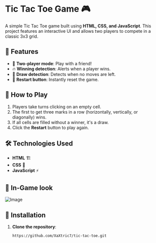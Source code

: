 # Tic Tac Toe Game 🎮

A simple Tic Tac Toe game built using **HTML, CSS, and JavaScript**. This project features an interactive UI and allows two players to compete in a classic 3x3 grid.

## 🚀 Features

- 🎯 **Two-player mode**: Play with a friend!
- 🔥 **Winning detection**: Alerts when a player wins.
- 🤝 **Draw detection**: Detects when no moves are left.
- 🔄 **Restart button**: Instantly reset the game.

## 🎲 How to Play

1. Players take turns clicking on an empty cell.
2. The first to get three marks in a row (horizontally, vertically, or diagonally) wins.
3. If all cells are filled without a winner, it's a draw.
4. Click the **Restart** button to play again.

## 🛠️ Technologies Used

- **HTML** 🏗️
- **CSS** 🎨
- **JavaScript** ⚡

## 🎯 In-Game look

![Image](https://github.com/user-attachments/assets/e8e90aa6-d26c-4e0d-a397-e53b49a4e5e2)

## 📂 Installation

1. **Clone the repository**:
   ```sh
   https://github.com/XaXtric7/tic-tac-toe.git
   ```
